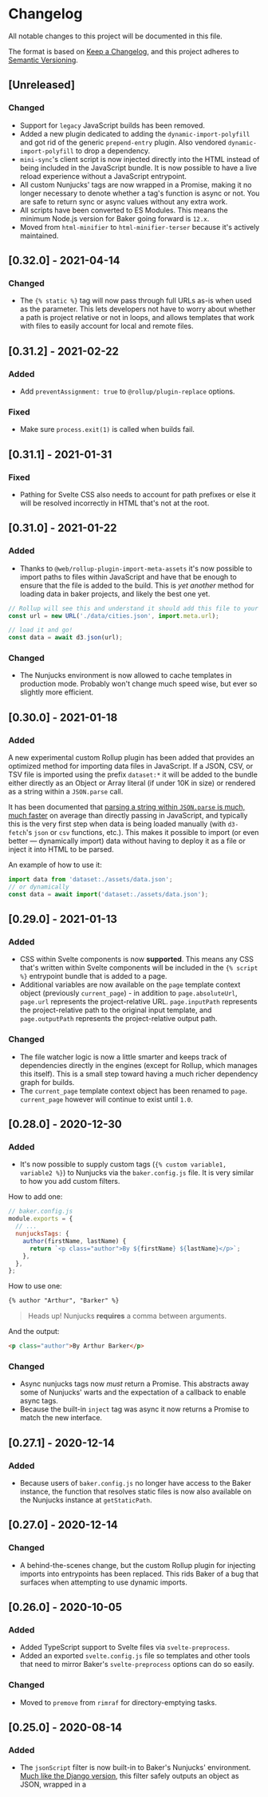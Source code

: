 # Changelog

All notable changes to this project will be documented in this file.

The format is based on [Keep a Changelog](https://keepachangelog.com/en/1.0.0/),
and this project adheres to [Semantic Versioning](https://semver.org/spec/v2.0.0.html).

## [Unreleased]

### Changed

- Support for `legacy` JavaScript builds has been removed.
- Added a new plugin dedicated to adding the `dynamic-import-polyfill` and got rid of the generic `prepend-entry` plugin. Also vendored `dynamic-import-polyfill` to drop a dependency.
- `mini-sync`'s client script is now injected directly into the HTML instead of being included in the JavaScript bundle. It is now possible to have a live reload experience without a JavaScript entrypoint.
- All custom Nunjucks' tags are now wrapped in a Promise, making it no longer necessary to denote whether a tag's function is async or not. You are safe to return sync or async values without any extra work.
- All scripts have been converted to ES Modules. This means the minimum Node.js version for Baker going forward is `12.x`.
- Moved from `html-minifier` to `html-minifier-terser` because it's actively maintained.

## [0.32.0] - 2021-04-14

### Changed

- The `{% static %}` tag will now pass through full URLs as-is when used as the parameter. This lets developers not have to worry about whether a path is project relative or not in loops, and allows templates that work with files to easily account for local and remote files.

## [0.31.2] - 2021-02-22

### Added
- Add `preventAssignment: true` to `@rollup/plugin-replace` options.

### Fixed
- Make sure `process.exit(1)` is called when builds fail.
## [0.31.1] - 2021-01-31

### Fixed

- Pathing for Svelte CSS also needs to account for path prefixes or else it will be resolved incorrectly in HTML that's not at the root.

## [0.31.0] - 2021-01-22

### Added

- Thanks to `@web/rollup-plugin-import-meta-assets` it's now possible to import paths to files within JavaScript and have that be enough to ensure that the file is added to the build. This is _yet another_ method for loading data in baker projects, and likely the best one yet.

```js
// Rollup will see this and understand it should add this file to your build
const url = new URL('./data/cities.json', import.meta.url);

// load it and go!
const data = await d3.json(url);
```

### Changed

- The Nunjucks environment is now allowed to cache templates in production mode. Probably won't change much speed wise, but ever so slightly more efficient.

## [0.30.0] - 2021-01-18

### Added

A new experimental custom Rollup plugin has been added that provides an optimized method for importing data files in JavaScript. If a JSON, CSV, or TSV file is imported using the prefix `dataset:*` it will be added to the bundle either directly as an Object or Array literal (if under 10K in size) or rendered as a string within a `JSON.parse` call.

It has been documented that [parsing a string within `JSON.parse` is much, much faster](https://v8.dev/blog/cost-of-javascript-2019#json) on average than directly passing in JavaScript, and typically this is the very first step when data is being loaded manually (with `d3-fetch`'s `json` or `csv` functions, etc.). This makes it possible to import (or even better — dynamically import) data without having to deploy it as a file or inject it into HTML to be parsed.

An example of how to use it:

```js
import data from 'dataset:./assets/data.json';
// or dynamically
const data = await import('dataset:./assets/data.json');
```

## [0.29.0] - 2021-01-13

### Added

- CSS within Svelte components is now **supported**. This means any CSS that's written within Svelte components will be included in the `{% script %}` entrypoint bundle that is added to a page.
- Additional variables are now available on the `page` template context object (previously `current_page`) - in addition to `page.absoluteUrl`, `page.url` represents the project-relative URL. `page.inputPath` represents the project-relative path to the original input template, and `page.outputPath` represents the project-relative output path.

### Changed

- The file watcher logic is now a little smarter and keeps track of dependencies directly in the engines (except for Rollup, which manages this itself). This is a small step toward having a much richer dependency graph for builds.
- The `current_page` template context object has been renamed to `page`. `current_page` however will continue to exist until `1.0`.

## [0.28.0] - 2020-12-30

### Added

- It's now possible to supply custom tags (`{% custom variable1, variable2 %}`) to Nunjucks via the `baker.config.js` file. It is very similar to how you add custom filters.

How to add one:

```js
// baker.config.js
module.exports = {
  // ...
  nunjucksTags: {
    author(firstName, lastName) {
      return `<p class="author">By ${firstName} ${lastName}</p>`;
    },
  },
};
```

How to use one:

```html
{% author "Arthur", "Barker" %}
```

> Heads up! Nunjucks **requires** a comma between arguments.

And the output:

```html
<p class="author">By Arthur Barker</p>
```

### Changed

- Async nunjucks tags now _must_ return a Promise. This abstracts away some of Nunjucks' warts and the expectation of a callback to enable async tags.
- Because the built-in `inject` tag was async it now returns a Promise to match the new interface.

## [0.27.1] - 2020-12-14

### Added

- Because users of `baker.config.js` no longer have access to the Baker instance, the function that resolves static files is now also available on the Nunjucks instance at `getStaticPath`.

## [0.27.0] - 2020-12-14

### Changed

- A behind-the-scenes change, but the custom Rollup plugin for injecting imports into entrypoints has been replaced. This rids Baker of a bug that surfaces when attempting to use dynamic imports.

## [0.26.0] - 2020-10-05

### Added

- Added TypeScript support to Svelte files via `svelte-preprocess`.
- Added an exported `svelte.config.js` file so templates and other tools that need to mirror Baker's `svelte-preprocess` options can do so easily.

### Changed

- Moved to `premove` from `rimraf` for directory-emptying tasks.

## [0.25.0] - 2020-08-14

### Added

- The `jsonScript` filter is now built-in to Baker's Nunjucks' environment. [Much like the Django version](https://docs.djangoproject.com/en/dev/ref/templates/builtins/#json-script), this filter safely outputs an object as JSON, wrapped in a <script> tag and ready for use with JavaScript. XSS attacks are mitigated by escaping the characters "<", ">" and "&".

This input:

```html
{{ value|jsonScript("hello-data") }}
```

Becomes this:

```html
<script id="hello-data" type="application/json">
  { "hello": "world" }
</script>
```

- Attempting to use a JavaScript entrypoint that does not exist because compiling failed or because it was not configured as an entrypoint will now throw a more explicit (and helpful) error.

- It's now possible to use ESM imports/exports when writing the `baker.config.js` file. Hopefully this will make context switching less annoying - before it was the only user-facing JavaScript file that required CommonJS syntax.

### Changed

- The `static`, `staticabsolute` and `inject` blocks will now always throw an error if a valid file cannot be found. Previously it would silently (and intentionally) fail so a missing file wasn't the end of the world while in development. Maybe this will be too drastic of a change but we'll have to see. Too often folks have a silent failure in development and don't realize it until their build fails in production.

- Nunjucks blocks and filters have been reorganized within Baker. Nothing user-facing should be altered by this.

## [0.24.1] - 2020-08-11

### Fixed

- Bumped `mini-sync` to 0.3.0 to catch a downstream change to do what we already thought was happening - all files served by the dev server should be receiving explicit `no-cache` Cache Control headers.

## [0.24.0] - 2020-08-03

### Changed

- Custom Nunjucks filters now have a reference to the current instance of the Nunjucks engine available at `this`. Most filters will never need this, but we have a few cases where filters were hacking access in and we don't wanna break everything.

### Fixed

- The Nunjucks custom `log` filter now returns the input value so Nunjucks will not complain about a null or undefined output.

## [0.23.0] - 2020-08-03

### Added

- It's now possible to use a configuration file to pass options to Baker when it is ran using the CLI. This is the **preferred** method for using Baker.

By default the CLI tool looks for a file called `baker.config.js` in the `input` directory when the `--config` (or `-c`) paramter is passed bare. You can also pass a path to a configuration file if you've given it another name or put it in another directory. If you _do not_ pass `--config` it will use the defaults instead and any other parameters you pass.

```sh
# will look for "baker.config.js" in the current directory
baker bake --config

# will load the config in "my-config.js" in the current directory
baker bake --config my-config.js

# will not use any config *at all* even if it exists, and use all default options other than "input"
baker bake --input my-project-directory
```

The configuration file should export an `object` off of `module.exports`. All options are optional, and Baker will still use the smart defaults the previous iteration of the CLI used. Only set things you want to explicitly change/add!

```js
// baker.config.js
module.exports = {
  // a custom domain for all resolved URLs
  domain: 'our-news-domain',

  // we want to use the static root feature, so we supply the path
  staticRoot: '/static/',

  // use createPages to generate pages on the fly
  createPages(createPage, data) {
    for (const title of data.titles) {
      createPage('template.html', `${title}.html`, {
        context: { title },
      });
    }
  },

  // pass an object of filters to add to Nunjucks
  nunjucksFilters: {
    square(n) {
      n = +n;

      return n * n;
    },
  },
};
```

- It's now possible to add new Nunjucks filters using the `nunjucksFilters` configuration method. While it was always technically possible to add new filters before by reaching into Baker's instance of Nunjucks, this is a more user-friendly option that is available via the new config file method.

`nunjucksFilters` should be an object, where each key is the name of the filter, and the key's value is the function to call when the filter is used.

```js
// baker.config.js
module.exports = {
  nunjucksFilters: {
    square(value) {
      const n = +value;

      return n * n;
    },
  },
};
```

```html
{% set value = 5 %}
```

```html
{{ value|square }} // 25
```

- New `log` filter in Nunjucks templates that allows you to log any variable or value to the terminal's console.

```html
{{ value|log }} // this variable should log in your terminal
```

### Changed

- Templates are now rendered sequentially instead of in parallel in an attempt to encourage some consistency in the order of errors being thrown. It's not uncommon to have an error present in multiple pages but because each one races each other to render it's not always the same page that throws. It's maddening. This _may_ be slightly slower in bigger projects but we shall see.

## [0.22.0] - 2020-07-20

### Added

- It's now possible to dynamically generate HTML outputs by passing an optional `createPages` function when you create a `Baker` instance.

```js
/**
 * "createPages" is a function to call for each page you want created
 * "data" is the quaff generated contents of the "_data" folder
 */
function createPages(createPage, data) {
  // use whatever parts of the data context (or external sources!) to determine
  // what pages should be generated
  for (const title of data.titles) {
    // call createPage for each one, passing in the template to use within
    // _layouts, where to output it in the output (_dist) folder, and optional
    // additional context
    createPage('template.html', `${title}.html`, {
      context: { title },
    });
  }
}

const baker = new Baker({
  ...,
  createPages,
});
```

This works whether you're running the development server locally or building for production.

If an optional additional context is passed, it will be merged with the global context **only** for that render and have precedence, meaning any overlapping keys will contain what was passed locally to `createPage` even if it also exists in the global context. It's recommended to do something similar to above and "namespace" your provided local context to lessen the chance of an unexpected overwrite.

### Changed

- Moved from `rollup-plugin-babel` to the namespaced `@rollup/plugin-babel`.

## [0.21.0] - 2020-06-22

### Added

- `.json`, `.geojson` and `.topojson` files in the `assets` directory will now have hashes generated and work like you'd expect with `{% static %}`. In production these files will also be minified.

### Changed

- Baker no longer uses `hasha` to calculate file hashes and instead rolls its own with `crypto`, dropping two dependencies.

## [0.20.0] - 2020-06-17

### Added

A new experimental Rollup plugin has been added to `baker` to provide an additional way to pull primitive values from files in the `_data` folder into JavaScript files. By importing a value from a special `data:*` path you can use the value directly.

So if there was `meta.json` file in your `_data` folder:

```json
{
  "breed": "corgi",
  "names": ["Abe", "Winston", "Willow"]
}
```

Then you could tap into it like this:

```js
import breed from 'data:meta.breed';

console.log(breed); // "corgi"
```

However - to prevent any excessively large imports this plugin will prevent the import of anything that's not a primitive value (number, boolean, string, etc.). This means _no_ arrays or objects.

```js
import names from 'data:meta.names'; // will throw a Rollup error!
```

### Changed

- `postcss` will now be ran against any CSS in development as well. This prevents the (increasingly) rare case of where a CSS property only has support with a prefix. (`appearance: none` was the driver for this.) This could cryptically break in development and _then_ work in production, which is about as non-ideal as you can get.
- `fs-extra` has been purged from the library in favor of native `fs.promises` and `rimraf`.
- The CLI command now throws proper `process.exit()` calls.
- The dev server (via `mini-sync`) now waits for the initial build to succeed before attempting to serve. This should help prevent partial serves and throw more helpful errors if there is something critically wrong without leaving the dev server in limbo.
- We now use `colorette` for all our terminal coloring needs.

### Fixed

- Failures to process a file in the `_data` directory will now throw legitmate errors via `quaff`. In the case of JSON this means you'll get actually useful line numbers.

## [0.20.0-alpha.0] - 2020-02-09

### Added

- It's now possible to pass a `staticRoot` path to Baker, which will make every non-HTML engine output into the `staticRoot` **relative** to `output`. This is intented to make multi-page deploys more viable in certain scenarios.

## [0.19.0] - 2020-02-06

### Added

- Each HTML page generated by Nunjucks now has access to the local context variable `current_page`. As of this release the only value in this object is `current_page.absolute_url`, which is intended to replace the global `CURRENT_URL`.

### Removed

- The `CURRENT_URL` Nunjucks global is no longer available, and has been replaced by the local context object `current_page`. Please note this now means any usage of `current_page` **must** be passed into macros, who do not have access to the local context.

### Fixed

- The `CURRENT_URL` Nunjucks global was subject to a race condition when Baker is in multiple-page output mode due to the async render method. This means it was possible for an HTML page to use the wrong `CURRENT_URL`. Now, the current URL of a page will appear on a local context variable called `current_page.absolute_url`, guaranteeing that each page can only ever see it's own `current_page` context.

## [0.18.2] - 2020-02-05

### Fixed

- The included `preload` via `{% script %}` now passes `crossorigin`.

## [0.18.1] - 2020-02-05

### Fixed

- The preload section of the `{% script %}` block now accounts for the `pathPrefix` and resolves relative to it.

## [0.18.0] - 2020-02-05

### Added

- It's now possible to pass a second flag to the `{% script %}` block that instructs it to include any scripts that are candidates for preloading. This is recommended in browsers that support `rel=preload` in order to assist the browser in efficiently loading assets. You should **only** use this if something like [Lighthouse](https://developers.google.com/web/tools/lighthouse/) is suggesting it. To activate it, just pass `true` as the second parameter to `{% script %}` and Baker will do the rest.

```html
{% script 'app', true %}
```

## [0.17.0] - 2020-02-04

### Added

- `dotenv-expand` has been added to our `.env` file logic, allowing for tapping into existing environment variables to build values `baker` can see. the `BAKER_` prefix is still enforced, however - but this provides a way to morph existing variables into compatible ones.

### Fixed

- The reworked `inject` function from `0.15.0` did not account for local development when a manifest does not exist for `AssetsEngine` output. This has been fixed. It instead will look for the local version of the file in `development` and continue to error out in `production` if the manifest check fails.

## [0.16.1] - 2020-01-19

### Fixed

- `@babel/preset-typescript` also needs to know what the JSX pragma is so it knows to ignore it. This patch ensures both `@babel/preset-typescript` and `@babel/plugin-transform-react-jsx` get passed the same one.

## [0.16.0] - 2020-01-19

### Added

- Added support for TypeScript (`.ts`, `.tsx`) files in the `scripts` directory via `@babel/preset-typescript`. They are also allowed as `entrypoints` if passed. Actual type-checking is left up to the user, all this does is remove any TypeScript artifacts from the files - BYO `tsconfig.json` and `tsc` calls.

## [0.15.0] - 2020-01-17

### Added

- Added a reworked `inject` block, which allows for inserting the contents of a file **post** processing directly into the HTML. This is useful for potentially "injecting" CSS or JavaScript into the page.

## [0.14.0] - 2020-01-16

### Added

- Video files (`.mp4`, `.webm`) are now recognized by `AssetsEngine` and will be included in any hashing.

## [0.13.2] - 2020-01-10

### Fixed

- Some `dependencies` got moved to `devDependencies`, meaning you wouldn't have got them on install. Oops.

## [0.13.1] - 2020-01-10

### Fixed

- `Baker.pathPrefix` is now set to `/` in `development` mode so a passed `pathPrefix` does not break anything in serve mode.

## [0.13.0] - 2020-01-10

### Added

- The Nunjucks environment now includes a new global named `CURRENT_URL`. This represents the final URL of each generated page that can be used in its template. It's based on a combination of the provided `domain`, `pathPrefix` and clean (without `index.html` appended) path of the output HTML itself.

## [0.12.0] - 2020-01-09

### Added

- Added new built-in `date` filter to Nunjucks, which allows for formatting of an ISO date string or Date object with `date-fns` [formatting function](https://date-fns.org/v2.8.1/docs/format).
- Added a new parameter that must be passed to `new Baker()` — `domain`. This is used by `staticabsolute` to prepare absolute project URLs. (May become optional later for scenarios where this doesn't matter.)
- Added new `staticabsolute` block, which makes it possible to build absolute URLs to project files.

## [0.11.0] - 2019-12-06

### Added

- Font files (`.woff2`, `.woff`, `.ttf`, `.otf`) are now recognized by `AssetsEngine` and will be included in any hashing.

### Fixed

- Baker now picks up images with without all lowercase extensions and includes them the compression and hashing process.

## [0.10.0] - 2019-12-03

### Added

- The function that resolves static files is now available on a Baker instance as `getStaticPath`. This enables users of Baker to tap into the file resolution logic however they see fit.

## [0.9.0] - 2019-11-18

### Added

- Modern JavaScript builds now use [`@babel/preset-modules`](https://github.com/babel/preset-modules). This should result in even smaller modern bundles that natively support features that already exist in ~85% of browsers.

### Removed

- Automatic web polyfill injection has been removed. It's just too much magic going on, and we shouldn't assume that every single thing will need `fetch` + `intersection-observer` + `classlist` injected into it. (JavaScript features are still polyfilled via `core-js`. In other words if it's something you'd be able to do in Node.js it's handled.) The gains of keeping a few polyfills out of the modern build aren't worth the confusion. However this does mean users are now responsible for importing their own polyfills.

## [0.8.0] - 2019-11-03

### Added

- The Rollup engine now supports both Svelte (`.svelte` files) and Preact (the usage of JSX) as options for JavaScript-based HTML templating.

### Changed

- `browser-sync` has been replaced with [`mini-sync`](https://github.com/rdmurphy/mini-sync). `browser-sync` was one of the largest packages installed in `baker`, and this should lead to quicker install times.

### Removed

- The old legacy Rollup engine has been deleted and the one previously called `rollup2.js` has taken its place.

## [0.7.0] - 2019-10-18

### Added

- Support for correctly formatted environment variables that are passed to `rollup-plugin-replace` has been added. Any environment variable that begins with `BAKER_` will be read and converted to the `process.env.BAKER_*` format that can be used in JavaScript files. Any environmental variables that do not have a match are ignored.

It's also possible to manage these with a `.env` in the root of your project. The same rule regarding the `BAKER_` prefix applies.

## [0.6.0] - 2019-09-17

### Added

- Two custom functions have been added to the `sass` renderer — `static-url` and `static-path`. These are implemented against the Node.js API (and not within a Sass file) because they need to reference the static asset manifests. They are used in the same scenarios as the `{% static %}` block in Nunjucks templates — you need to reference the path to a static asset in your project, but need it to be given the correct hash prefix on production builds.

`static-url` is meant to be a shortcut for anything you'd normally put inside of `url()`, which it will include for you.

_SCSS_

```scss
body {
  background-image: static-url('assets/background.png');
}
```

_CSS_

```css
body {
  background-image: url(/assets/background.123abc.png);
}
```

`static-path` only adjusts the path and returns it as a string. This will probably be less used, but it's there as an escape hatch if you need it.

```scss
body {
  background-image: url(static-path('assets/background.png'));
}
```

_CSS_

```css
body {
  background-image: url(/assets/background.123abc.png);
}
```

### Changed

- Now only valid images will receive the file hash in production mode. This is imperfect, but better than every random asset getting a hash unnecessarily and causing issues when they're used. (Looking at you, `.gltf` files.) Ideally this would be smarter, but not quite sure how to go about that yet.

## [0.5.0] - 2019-09-04

### Added

- Nunjucks templates now have a better error logger. It's not perfect, but should help find specific lines causing issues.
- Template files in the layout directory are now watched during a serve - if any changes are made templates are regenerated.
- Files in the `data` directory are now watched during a serve and will trigger a template build.

### Changed

- This package is now deployed on `npm` at `@datagraphics/baker` instead of `@datadesk/baker`, which has been deprecated.

## [0.4.0] - 2019-09-03

### Added

- Legacy script builds now use `core-js` to polyfill and add features that may be missing in those browsers. This will likely cause the `iife` build to be bigger than it should be, but this prevents users from having to whack-a-mole issues with IE 11. It should just work.
- Polyfills for both the modern and legacy are automatically inserted into every entrypoint, with the assumption there's a base set of features we should expect to be there. For modern builds, it's support for dynamic imports and IntersectionObserver. For legacy builds, it's fetch, Element.classList and IntersectionObserver.

### Changed

- The engine for Rollup has been rewritten to be much smarter about how it navigates modern and legacy builds. This also does away with SystemJS in favor of native modules for browsers that support it, and an `iife` build for browsers that do not.

## [0.3.0] - 2019-08-16

### Added

- Added `AssetsEngine` for management of generic assets files in a build. By default it looks for an `assets` directory in the input directory.

### Changed

- The `ImagesEngine` is no more and has been merged into `AssetsEngine`. This means that images _must_ be in the `assets` directory to be found and handled.

## [0.2.1] - 2019-08-16

### Fixed

- A `pathPrefix` should always have a leading slash to ensure pathing resolution works.

## [0.2.0] - 2019-08-08

### Changed

- The serve task now runs all the engines in an initial pass before activating the server. This ensures that the local development URL is not presented as available before it truly is.

## [0.1.0] - 2019-08-07

### Added

- Initial release.
